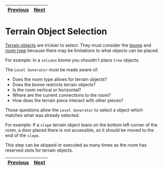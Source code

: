 | [Previous](rooms.md) | [Next](doors.md) |
| -------------------- | ---------------- |

# Terrain Object Selection

[Terrain objects](../definitions/object_definition.md#terrain-objects) are trickier to select.
They must consider the [biome](../definitions/biome_definition.md#what-is-a-biome) and [room type](../definitions/room_definition.md#what-is-a-room-type) because there may be limitations to what objects can be placed.

For example:
In a `volcano` biome you shouldn't place `tree` objects.

The `Level Generator` must be made aware of:

- Does the room type allows for terrain objects?
- Does the biome restricts terrain objects?
- Is the room vertical or horizontal?
- Where are the current connections to the room?
- How does the terrain piece interact with other pieces?

Those questions allow the `Level Generator` to select a object which matches what was already selected.

For example:
If a `slope` terrain object leans on the bottom left corner of the room, a door placed there is not accessible, so it should be moved to the end of the `slope`.

This step can be skipped or executed as many times as the room has reserved slots for terrain objects.

| [Previous](rooms.md) | [Next](doors.md) |
| -------------------- | ---------------- |
